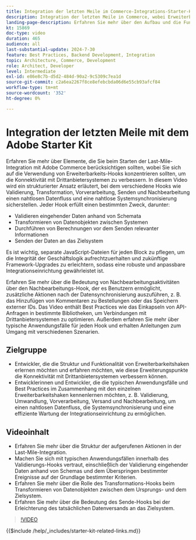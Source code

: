 ```yaml
---
title: Integration der letzten Meile im Commerce-Integrations-Starter-Kit.
description: Integration der letzten Meile in Commerce, wobei Erweiterbarkeitshaken wie Validierung, Umwandlung, Vorverarbeitung, Senden und Nachbearbeitung hervorgehoben werden​
landing-page-description: Erfahren Sie mehr über den Aufbau und die Funktionen von Erweiterbarkeitshaken bei der Integration der letzten Meile für Commerce-Systeme.
kt: 15869
doc-type: video
duration: 465
audience: all
last-substantial-update: 2024-7-30
feature: Best Practices, Backend Development, Integration
topic: Architecture, Commerce, Development
role: Architect, Developer
level: Intermediate
exl-id: e86e8c7b-d5d2-484d-90a2-9c5309c7ea1d
source-git-commit: c2a6ea2267f8ce8efebcbda06d6e55cb93afcf84
workflow-type: tm+mt
source-wordcount: '352'
ht-degree: 0%

---
```


# Integration der letzten Meile mit dem Adobe Starter Kit

Erfahren Sie mehr über Elemente, die Sie beim Starten der Last-Mile-Integration mit Adobe Commerce berücksichtigen sollten, wobei Sie sich auf die Verwendung von Erweiterbarkeits-Hooks konzentrieren sollten, um die Konnektivität mit Drittanbietersystemen zu verbessern. In diesem Video wird ein strukturierter Ansatz erläutert, bei dem verschiedene Hooks wie Validierung, Transformation, Vorverarbeitung, Senden und Nachbearbeitung einen nahtlosen Datenfluss und eine nahtlose Systemsynchronisierung sicherstellen. Jeder Hook erfüllt einen bestimmten Zweck, darunter:

* Validieren eingehender Daten anhand von Schemata
* Transformieren von Datenobjekten zwischen Systemen
* Durchführen von Berechnungen vor dem Senden relevanter Informationen
* Senden der Daten an das Zielsystem

Es ist wichtig, separate JavaScript-Dateien für jeden Block zu pflegen, um die Integrität der Geschäftslogik aufrechtzuerhalten und zukünftige Framework-Upgrades zu erleichtern, sodass eine robuste und anpassbare Integrationseinrichtung gewährleistet ist.

Erfahren Sie mehr über die Bedeutung von Nachbearbeitungsaktivitäten über den Nachbearbeitungs-Hook, der es Benutzern ermöglicht, zusätzliche Aktionen nach der Datensynchronisierung auszuführen, z. B. das Hinzufügen von Kommentaren zu Bestellungen oder das Speichern externer IDs. Das Video enthält Best Practices wie das Einkapseln von API-Anfragen in bestimmte Bibliotheken, um Verbindungen mit Drittanbietersystemen zu optimieren. Außerdem erfahren Sie mehr über typische Anwendungsfälle für jeden Hook und erhalten Anleitungen zum Umgang mit verschiedenen Szenarien.

## Zielgruppe

* Entwickler, die die Struktur und Funktionalität von Erweiterbarkeitshaken erlernen möchten und erfahren möchten, wie diese Erweiterungspunkte die Konnektivität mit Drittanbietersystemen verbessern können.
* Entwicklerinnen und Entwickler, die die typischen Anwendungsfälle und Best Practices im Zusammenhang mit den einzelnen Erweiterbarkeitshaken kennenlernen möchten, z. B. Validierung, Umwandlung, Vorverarbeitung, Versand und Nachbearbeitung, um einen nahtlosen Datenfluss, die Systemsynchronisierung und eine effiziente Wartung der Integrationseinrichtung zu ermöglichen. &#x200B;

## Videoinhalt

* Erfahren Sie mehr über die Struktur der aufgerufenen Aktionen in der Last-Mile-Integration.
* Machen Sie sich mit typischen Anwendungsfällen innerhalb des Validierungs-Hooks vertraut, einschließlich der Validierung eingehender Daten anhand von Schemas und dem Überspringen bestimmter Ereignisse auf der Grundlage bestimmter Kriterien. &#x200B;
* Erfahren Sie mehr über die Rolle des Transformations-Hooks beim Transformieren von Datenobjekten zwischen dem Ursprungs- und dem Zielsystem.
* Erfahren Sie mehr über die Bedeutung des Sende-Hooks bei der Erleichterung des tatsächlichen Datenversands an das Zielsystem.

>[!VIDEO](https://video.tv.adobe.com/v/3451936?learn=on&captions=ger)

{{$include /help/_includes/starter-kit-related-links.md}}
